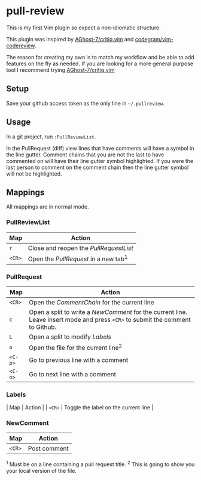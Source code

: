 pull-review
===========

This is my first Vim plugin so expect a non-idiomatic structure.

This plugin was inspired by [AGhost-7/critiq.vim][] and [codegram/vim-codereview][].

The reason for creating my own is to match my workflow and be able to add features on the fly as needed.  If you are looking for a more general purpose tool I recommend trying [AGhost-7/critiq.vim][]

Setup
-----

Save your github access token as the only line in `~/.pullreview`.

Usage
-----

In a git project, run `:PullReviewList`.

In the PullRequest (diff) view lines that have comments will have a symbol in the line gutter.  Comment chains that you are not the last to have commented on will have their line gutter symbol highlighted.  If you were the last person to comment on the comment chain then the line gutter symbol will not be highlighted.

Mappings
--------

All mappings are in normal mode.

### PullReviewList

| Map | Action |
|-----|--------|
| `r` | Close and reopen the *PullRequestList* |
| `<CR>` | Open the *PullRequest* in a new tab<sup>1</sup> |

### PullRequest

| Map | Action |
|-----|--------|
| `<CR>` | Open the *CommentChain* for the current line |
| `c` | Open a split to write a *NewComment* for the current line. Leave insert mode and press `<CR>` to submit the comment to Github. |
| `L` | Open a split to modify *Labels* |
| `o` | Open the file for the current line<sup>2</sup> |
| `<C-p>` | Go to previous line with a comment |
| `<C-n>` | Go to next line with a comment |

### Labels
| Map | Action |
| `<CR>` | Toggle the label on the current line |

### NewComment

| Map | Action |
|-----|--------|
| `<CR>` | Post comment |


<sup>1</sup> Must be on a line containing a pull request title.
<sup>2</sup> This is going to show you your local version of the file.

[AGhost-7/critiq.vim]: https://github.com/AGhost-7/critiq.vim
[codegram/vim-codereview]: https://github.com/codegram/vim-codereview
